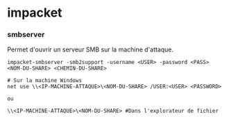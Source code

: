 # impacket

### smbserver

Permet d'ouvrir un serveur SMB sur la machine d'attaque.

```
impacket-smbserver -smb2support -username <USER> -password <PASS> <NOM-DU-SHARE> <CHEMIN-DU-SHARE>

# Sur la machine Windows
net use \\<IP-MACHINE-ATTAQUE>\<NOM-DU-SHARE> /USER:<USER> <PASSWORD>

ou 

\\<IP-MACHINE-ATTAQUE>\<NOM-DU-SHARE> #Dans l'explorateur de fichier
```

